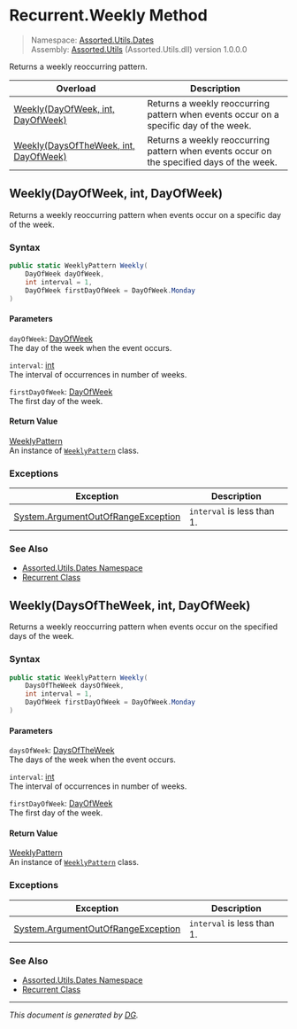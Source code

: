 ﻿# Recurrent.Weekly Method

> Namespace: [Assorted.Utils.Dates](index.md#assortedutilsdates-namespace)\
> Assembly: [Assorted.Utils](index.md) (Assorted.Utils.dll) version 1.0.0.0

Returns a weekly reoccurring pattern.

Overload | Description
--- | ---
[Weekly(DayOfWeek, int, DayOfWeek)](Assorted.Utils.Dates.Recurrent.Weekly.md#weeklydayofweek-int-dayofweek) | Returns a weekly reoccurring pattern when events occur on a specific day of the week.
[Weekly(DaysOfTheWeek, int, DayOfWeek)](Assorted.Utils.Dates.Recurrent.Weekly.md#weeklydaysoftheweek-int-dayofweek) | Returns a weekly reoccurring pattern when events occur on the specified days of the week.

## Weekly(DayOfWeek, int, DayOfWeek)

Returns a weekly reoccurring pattern when events occur on a specific day of the week.

### Syntax

```csharp
public static WeeklyPattern Weekly(
    DayOfWeek dayOfWeek, 
    int interval = 1, 
    DayOfWeek firstDayOfWeek = DayOfWeek.Monday
)
```

#### Parameters

`dayOfWeek`: [DayOfWeek](https://docs.microsoft.com/en-us/dotnet/api/system.dayofweek)\
The day of the week when the event occurs.

`interval`: [int](https://docs.microsoft.com/en-us/dotnet/api/system.int32)\
The interval of occurrences in number of weeks.

`firstDayOfWeek`: [DayOfWeek](https://docs.microsoft.com/en-us/dotnet/api/system.dayofweek)\
The first day of the week.

#### Return Value

[WeeklyPattern](Assorted.Utils.Dates.Patterns.WeeklyPattern.md)\
An instance of [`WeeklyPattern`](Assorted.Utils.Dates.Patterns.WeeklyPattern.md) class.

### Exceptions

Exception | Description
--- | ---
[System.ArgumentOutOfRangeException](https://docs.microsoft.com/en-us/dotnet/api/system.argumentoutofrangeexception) | `interval` is less than 1.

### See Also

- [Assorted.Utils.Dates Namespace](index.md#assortedutilsdates-namespace)
- [Recurrent Class](Assorted.Utils.Dates.Recurrent.md)

## Weekly(DaysOfTheWeek, int, DayOfWeek)

Returns a weekly reoccurring pattern when events occur on the specified days of the week.

### Syntax

```csharp
public static WeeklyPattern Weekly(
    DaysOfTheWeek daysOfWeek, 
    int interval = 1, 
    DayOfWeek firstDayOfWeek = DayOfWeek.Monday
)
```

#### Parameters

`daysOfWeek`: [DaysOfTheWeek](Assorted.Utils.Dates.DaysOfTheWeek.md)\
The days of the week when the event occurs.

`interval`: [int](https://docs.microsoft.com/en-us/dotnet/api/system.int32)\
The interval of occurrences in number of weeks.

`firstDayOfWeek`: [DayOfWeek](https://docs.microsoft.com/en-us/dotnet/api/system.dayofweek)\
The first day of the week.

#### Return Value

[WeeklyPattern](Assorted.Utils.Dates.Patterns.WeeklyPattern.md)\
An instance of [`WeeklyPattern`](Assorted.Utils.Dates.Patterns.WeeklyPattern.md) class.

### Exceptions

Exception | Description
--- | ---
[System.ArgumentOutOfRangeException](https://docs.microsoft.com/en-us/dotnet/api/system.argumentoutofrangeexception) | `interval` is less than 1.

### See Also

- [Assorted.Utils.Dates Namespace](index.md#assortedutilsdates-namespace)
- [Recurrent Class](Assorted.Utils.Dates.Recurrent.md)

---

_This document is generated by [DG](https://github.com/Khojasteh/dg)._
